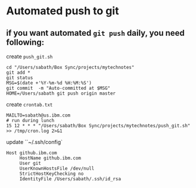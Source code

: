 # Automated push to git

## if you want automated `git push` daily, you need following:

create `push_git.sh`
```
cd "/Users/sabath/Box Sync/projects/mytechnotes"
git add *
git status
MSG=$(date +'%Y-%m-%d %H:%M:%S')
git commit  -m "Auto-committed at $MSG"
HOME=/Users/sabath git push origin master
```
create `crontab.txt`
```
MAILTO=sabath@us.ibm.com
# run during lunch
15 12 * * * "/Users/sabath/Box Sync/projects/mytechnotes/push_git.sh" >> /tmp/cron.log 2>&1
```

update ``~/.ssh/config`

```
Host github.ibm.com
     HostName github.ibm.com
     User git
     UserKnownHostsFile /dev/null
     StrictHostKeyChecking no
     IdentityFile /Users/sabath/.ssh/id_rsa
```
